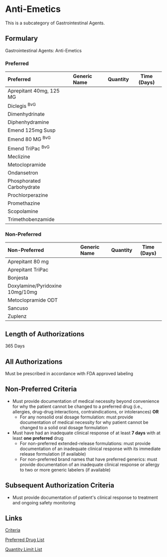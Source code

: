 # Anti-Emetics

This is a subcategory of Gastrointestinal Agents.

## Formulary

Gastrointestinal Agents: Anti-Emetics

### Preferred

| Preferred | Generic Name | Quantity | Time (Days) |
| :------------ | :----------- | :------: | :---------: |
| Aprepitant 40mg, 125 MG    ||||
| Diclegis <sup>BvG</sup>              ||||
| Dimenhydrinate            ||||
| Diphenhydramine           ||||
| Emend 125mg Susp          ||||
| Emend 80 MG <sup>BvG</sup>            ||||
| Emend TriPac <sup>BvG</sup>          ||||
| Meclizine                 ||||
| Metoclopramide            ||||
| Ondansetron               ||||
| Phosphorated Carbohydrate ||||
| Prochlorperazine          ||||
| Promethazine              ||||
| Scopolamine               ||||     
| Trimethobenzamide         ||||

### Non-Preferred

| Non-Preferred | Generic Name | Quantity | Time (Days) |
| :------------ | :----------- | :------: | :---------: |
| Aprepitant 80 mg                ||||
| Aprepitant TriPac               ||||
| Bonjesta                        ||||
| Doxylamine/Pyridoxine 10mg/10mg ||||
| Metoclopramide ODT              ||||
| Sancuso                         ||||
| Zuplenz                         ||||

## Length of Authorizations

365 Days

## All Authorizations

Must be prescribed in accordance with FDA approved labeling

## Non-Preferred Criteria

- Must provide documentation of medical necessity beyond convenience for why the patient cannot be changed to a preferred drug (i.e., allergies, drug-drug interactions, contraindications, or intolerances) **OR**
    - For any nonsolid oral dosage formulation: must provide documentation of medical necessity for why patient cannot be changed to a solid oral dosage formulation
- Must have had an inadequate clinical response of at least **7 days** with at least **one preferred** drug
    - For non-preferred extended-release formulations: must provide documentation of an inadequate clinical response with its immediate release formulation (if available)
    - For non-preferred brand names that have preferred generics: must provide documentation of an inadequate clinical response or allergy to two or more generic labelers (if available)

## Subsequent Authorization Criteria

- Must provide documentation of patient's clinical response to treatment and ongoing safety monitoring

## Links

[Criteria](https://pharmacy.medicaid.ohio.gov/sites/default/files/20230101_UPDL%20_Criteria_APPROVED.pdf#page=62)

[Preferred Drug List](https://pharmacy.medicaid.ohio.gov/sites/default/files/20230101_UPDL_APPROVED_12.13.22.pdf#page=23)

[Quantity Limit List](https://pharmacy.medicaid.ohio.gov/sites/default/files/20230101_Ohio_Medicaid_Quantity_Document_APPROVED.pdf)
